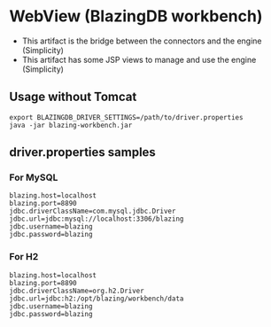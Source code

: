 # WebView (BlazingDB workbench)

- This artifact is the bridge between the connectors and the engine (Simplicity)
- This artifact has some JSP views to manage and use the engine (Simplicity)

## Usage without Tomcat

```shell-script
export BLAZINGDB_DRIVER_SETTINGS=/path/to/driver.properties
java -jar blazing-workbench.jar
```

## driver.properties samples
### For MySQL

```shell-script
blazing.host=localhost
blazing.port=8890
jdbc.driverClassName=com.mysql.jdbc.Driver
jdbc.url=jdbc:mysql://localhost:3306/blazing
jdbc.username=blazing
jdbc.password=blazing
```

### For H2

```shell-script
blazing.host=localhost
blazing.port=8890
jdbc.driverClassName=org.h2.Driver
jdbc.url=jdbc:h2:/opt/blazing/workbench/data
jdbc.username=blazing
jdbc.password=blazing
```
